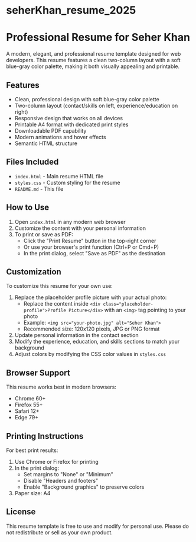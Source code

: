 # seherKhan_resume_2025
# Professional Resume for Seher Khan

A modern, elegant, and professional resume template designed for web developers. This resume features a clean two-column layout with a soft blue-gray color palette, making it both visually appealing and printable.

## Features

- Clean, professional design with soft blue-gray color palette
- Two-column layout (contact/skills on left, experience/education on right)
- Responsive design that works on all devices
- Printable A4 format with dedicated print styles
- Downloadable PDF capability
- Modern animations and hover effects
- Semantic HTML structure

## Files Included

- `index.html` - Main resume HTML file
- `styles.css` - Custom styling for the resume
- `README.md` - This file

## How to Use

1. Open `index.html` in any modern web browser
2. Customize the content with your personal information
3. To print or save as PDF:
   - Click the "Print Resume" button in the top-right corner
   - Or use your browser's print function (Ctrl+P or Cmd+P)
   - In the print dialog, select "Save as PDF" as the destination

## Customization

To customize this resume for your own use:

1. Replace the placeholder profile picture with your actual photo:
   - Replace the content inside `<div class="placeholder-profile">Profile Picture</div>` with an `<img>` tag pointing to your photo
   - Example: `<img src="your-photo.jpg" alt="Seher Khan">`
   - Recommended size: 120x120 pixels, JPG or PNG format
2. Update personal information in the contact section
3. Modify the experience, education, and skills sections to match your background
4. Adjust colors by modifying the CSS color values in `styles.css`

## Browser Support

This resume works best in modern browsers:
- Chrome 60+
- Firefox 55+
- Safari 12+
- Edge 79+

## Printing Instructions

For best print results:
1. Use Chrome or Firefox for printing
2. In the print dialog:
   - Set margins to "None" or "Minimum"
   - Disable "Headers and footers"
   - Enable "Background graphics" to preserve colors
3. Paper size: A4

## License

This resume template is free to use and modify for personal use. Please do not redistribute or sell as your own product.
